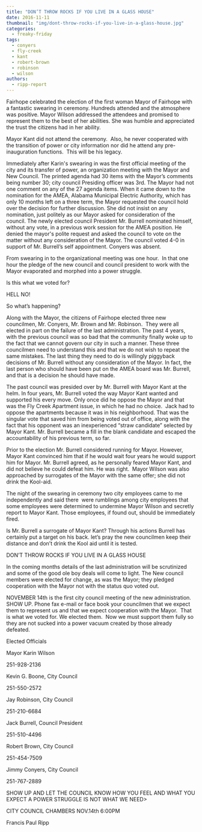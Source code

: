 ```yaml
---
title: "DON’T THROW ROCKS IF YOU LIVE IN A GLASS HOUSE"
date: 2016-11-11
thumbnail: "img/dont-throw-rocks-if-you-live-in-a-glass-house.jpg"
categories: 
  - freaky-friday
tags: 
  - conyers
  - fly-creek
  - kant
  - robert-brown
  - robinson
  - wilson
authors: 
  - ripp-report
---
```


Fairhope celebrated the election of the first woman Mayor of Fairhope with a fantastic swearing in ceremony. Hundreds attended and the atmosphere was positive. Mayor Wilson addressed the attendees and promised to represent them to the best of her abilities. She was humble and appreciated the trust the citizens had in her ability.

Mayor Kant did not attend the ceremony.  Also, he never cooperated with the transition of power or city information nor did he attend any pre-inauguration functions.  This will be his legacy.

Immediately after Karin's swearing in was the first official meeting of the city and its transfer of power, an organization meeting with the Mayor and New Council. The printed agenda had 30 items with the Mayor’s comments being number 30; city council Presiding officer was 3rd. The Mayor had not one comment on any of the 27 agenda items. When it came down to the nomination for the AMEA, Alabama Municipal Electric Authority, which has only 10 months left on a three term, the Mayor requested the council hold over the decision for further discussion. She did not insist on any nomination, just politely as our Mayor asked for consideration of the council. The newly elected council President Mr. Burrell nominated himself, without any vote, in a previous work session for the AMEA position. He denied the mayor's polite request and asked the council to vote on the matter without any consideration of the Mayor. The council voted 4-0 in support of Mr. Burrell’s self appointment. Conyers was absent.

From swearing in to the organizational meeting was one hour.  In that one hour the pledge of the new council and council president to work with the Mayor evaporated and morphed into a power struggle.

Is this what we voted for?

HELL NO!

So what’s happening?

Along with the Mayor, the citizens of Fairhope elected three new councilmen, Mr. Conyers, Mr. Brown and Mr. Robinson.  They were all elected in part on the failure of the last administration. The past 4 years, with the previous council was so bad that the community finally woke up to the fact that we cannot govern our city in such a manner. These three councilmen need to understand this and that we do not wish to repeat the same mistakes. The last thing they need to do is willingly piggyback decisions of Mr. Burrell without any consideration of the Mayor. In fact, the last person who should have been put on the AMEA board was Mr. Burrell, and that is a decision he should have made.

The past council was presided over by Mr. Burrell with Mayor Kant at the helm. In four years, Mr. Burrell voted the way Mayor Kant wanted and supported his every move. Only once did he oppose the Mayor and that was the Fly Creek Apartment issue, in which he had no choice.  Jack had to oppose the apartments because it was in his neighborhood. That was the singular vote that saved him from being voted out of office, along with the fact that his opponent was an inexperienced “straw candidate” selected by Mayor Kant. Mr. Burrell became a fill in the blank candidate and escaped the accountability of his previous term, so far.

Prior to the election Mr. Burrell considered running for Mayor. However, Mayor Kant convinced him that if he would wait four years he would support him for Mayor. Mr. Burrell agreed, as he personally feared Mayor Kant, and did not believe he could defeat him. He was right.  Mayor Wilson was also approached by surrogates of the Mayor with the same offer; she did not drink the Kool-aid.

The night of the swearing in ceremony two city employees came to me independently and said there  were rumblings among city employees that some employees were determined to undermine Mayor Wilson and secretly report to Mayor Kant. Those employees, if found out, should be immediately fired.

Is Mr. Burrell a surrogate of Mayor Kant? Through his actions Burrell has certainly put a target on his back. let’s pray the new councilmen keep their distance and don’t drink the Kool aid until it is tested.

DON’T THROW ROCKS IF YOU LIVE IN A GLASS HOUSE

In the coming months details of the last administration will be scrutinized and some of the good ole boy deals will come to light. The New council members were elected for change, as was the Mayor; they pledged cooperation with the Mayor not with the status quo voted out.

NOVEMBER 14th is the first city council meeting of the new administration. SHOW UP. Phone fax e-mail or face book your councilmen that we expect them to represent us and that we expect cooperation with the Mayor.  That is what we voted for. We elected them.  Now we must support them fully so they are not sucked into a power vacuum created by those already defeated.

Elected Officials

Mayor Karin Wilson

251-928-2136

Kevin G. Boone, City Council

251-550-2572

Jay Robinson, City Council

251-210-6684

Jack Burrell, Council President

251-510-4496

Robert Brown, City Council

251-454-7509

Jimmy Conyers, City Council

251-767-2889

SHOW UP AND LET THE COUNCIL KNOW HOW YOU FEEL AND WHAT YOU EXPECT A POWER STRUGGLE IS NOT WHAT WE NEED>

CITY COUNCIL CHAMBERS NOV.14th 6:00PM

Francis Paul Ripp
